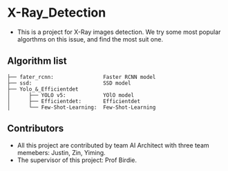 # X-Ray_Detection
* This is a project for X-Ray images detection. We try some most popular algorthms on this issue, and find the most suit one.

## Algorithm list
```
├── fater_rcnn:                Faster RCNN model
├── ssd:                       SSD model
├── Yolo_&_Efficientdet 
│      ├── YOLO v5:            YOlO model
│      ├── Efficientdet:       Efficientdet
│      └── Few-Shot-Learning:  Few-Shot-Learning
```
## Contributors
* All this project are contributed by team AI Architect with three team memebers: Justin, Zin, Yiming. 
* The supervisor of this project: Prof Birdie.
